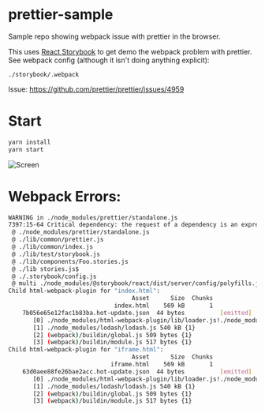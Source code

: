 # prettier-sample

Sample repo showing webpack issue with prettier in the browser.

This uses [React Storybook](https://github.com/storybooks/storybook) to get demo the webpack problem with prettier.
See webpack config (although it isn't doing anything explicit):

    ./storybook/.webpack

Issue: https://github.com/prettier/prettier/issues/4959

# Start

```bash
yarn install
yarn start
```

![Screen](https://user-images.githubusercontent.com/185555/44324527-08924780-a4aa-11e8-9b15-2e96f58ea0f8.gif)

# Webpack Errors:

```bash
WARNING in ./node_modules/prettier/standalone.js
7397:15-64 Critical dependency: the request of a dependency is an expression
 @ ./node_modules/prettier/standalone.js
 @ ./lib/common/prettier.js
 @ ./lib/common/index.js
 @ ./lib/test/storybook.js
 @ ./lib/components/Foo.stories.js
 @ ./lib stories.js$
 @ ./.storybook/config.js
 @ multi ./node_modules/@storybook/react/dist/server/config/polyfills.js ./node_modules/@storybook/react/dist/server/config/globals.js (webpack)-hot-middleware/client.js?reload=true ./.storybook/config.js
Child html-webpack-plugin for "index.html":
                                   Asset      Size  Chunks             Chunk Names
                              index.html    569 kB       1
    7b056e65e12fac1b83ba.hot-update.json  44 bytes          [emitted]
       [0] ./node_modules/html-webpack-plugin/lib/loader.js!./node_modules/@storybook/react/dist/server/index.html.ejs 1.7 kB {1}
       [1] ./node_modules/lodash/lodash.js 540 kB {1}
       [2] (webpack)/buildin/global.js 509 bytes {1}
       [3] (webpack)/buildin/module.js 517 bytes {1}
Child html-webpack-plugin for "iframe.html":
                                   Asset      Size  Chunks             Chunk Names
                             iframe.html    569 kB       1
    63d0aee88fe26bae2acc.hot-update.json  44 bytes          [emitted]
       [0] ./node_modules/html-webpack-plugin/lib/loader.js!./node_modules/@storybook/react/dist/server/iframe.html.ejs 1.16 kB {1}
       [1] ./node_modules/lodash/lodash.js 540 kB {1}
       [2] (webpack)/buildin/global.js 509 bytes {1}
       [3] (webpack)/buildin/module.js 517 bytes {1}
```
